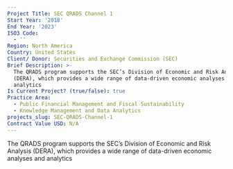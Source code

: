 ```yaml
---
Project Title: SEC QRADS Channel 1
Start Year: '2018'
End Year: '2023'
ISO3 Code:
  - ''
Region: North America
Country: United States
Client/ Donor: Securities and Exchange Commission (SEC)
Brief Description: >-
  The QRADS program supports the SEC’s Division of Economic and Risk Analysis
  (DERA), which provides a wide range of data-driven economic analyses and
  analytics
Is Current Project? (true/false): true
Practice Area:
  - Public Financial Management and Fiscal Sustainability
  - Knowledge Management and Data Analytics
projects_slug: SEC-QRADS-Channel-1
Contract Value USD: N/A
---
```

The QRADS program supports the SEC’s Division of Economic and Risk Analysis (DERA), which provides a wide range of data-driven economic analyses and analytics